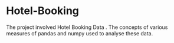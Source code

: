 # Hotel-Booking
The project involved  Hotel Booking Data . The concepts of various measures of pandas and numpy used to analyse these data.
